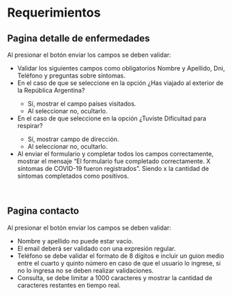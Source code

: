 # Requerimientos

## Pagina detalle de enfermedades

<p>Al presionar el botón enviar los campos se deben validar:<p>
<ul>
    <li>
        Validar los siguientes campos como obligatorios Nombre y Apellido, Dni, Teléfono y
        preguntas sobre síntomas.
    </li>
    <li>
        En el caso de que se seleccione en la opción ¿Has viajado al exterior de la República
        Argentina?
    </li>
    <ul>
        <li>Sí, mostrar el campo países visitados.</li>
        <li>Al seleccionar no, ocultarlo.</li> 
    </ul>
    <li>En el caso de que seleccione en la opción ¿Tuviste Dificultad para respirar?</li>
    <ul>
        <li>Sí, mostrar campo de dirección.</li>
        <li>Al seleccionar no, ocultarlo.</li> 
    </ul>
    <li>
        Al enviar el formulario y completar todos los campos correctamente, mostrar el mensaje “El
        formulario fue completado correctamente. X síntomas de COVID-19 fueron registrados”.
        Siendo x la cantidad de síntomas completados como positivos.
    </li>
</ul>
<br>


## Pagina contacto

<p>Al presionar el botón enviar los campos se deben validar:<p>
<ul>
    <li>Nombre y apellido no puede estar vacío.</li>
    <li>El email deberá ser validado con una expresión regular.</li>
    <li>Teléfono se debe validar el formato de 8 dígitos e incluir un guion medio
entre el cuarto y quinto número en caso de que el usuario lo ingrese, si no lo
ingresa no se deben realizar validaciones.</li>
    <li>Consulta, se debe limitar a 1000 caracteres y mostrar la cantidad de
caracteres restantes en tiempo real.</li>
</ul>
